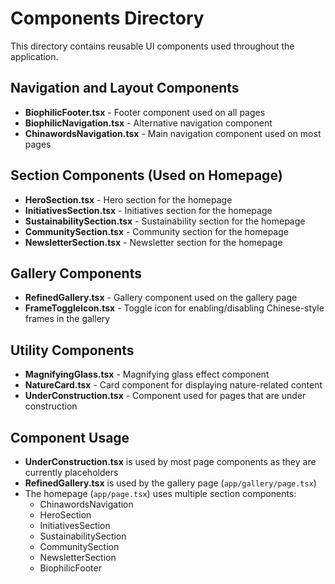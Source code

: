 # Components Directory

This directory contains reusable UI components used throughout the application.

## Navigation and Layout Components

- **BiophilicFooter.tsx** - Footer component used on all pages
- **BiophilicNavigation.tsx** - Alternative navigation component
- **ChinawordsNavigation.tsx** - Main navigation component used on most pages

## Section Components (Used on Homepage)

- **HeroSection.tsx** - Hero section for the homepage
- **InitiativesSection.tsx** - Initiatives section for the homepage
- **SustainabilitySection.tsx** - Sustainability section for the homepage
- **CommunitySection.tsx** - Community section for the homepage
- **NewsletterSection.tsx** - Newsletter section for the homepage

## Gallery Components

- **RefinedGallery.tsx** - Gallery component used on the gallery page
- **FrameToggleIcon.tsx** - Toggle icon for enabling/disabling Chinese-style frames in the gallery

## Utility Components

- **MagnifyingGlass.tsx** - Magnifying glass effect component
- **NatureCard.tsx** - Card component for displaying nature-related content
- **UnderConstruction.tsx** - Component used for pages that are under construction

## Component Usage

- **UnderConstruction.tsx** is used by most page components as they are currently placeholders
- **RefinedGallery.tsx** is used by the gallery page (`app/gallery/page.tsx`)
- The homepage (`app/page.tsx`) uses multiple section components:
  - ChinawordsNavigation
  - HeroSection
  - InitiativesSection
  - SustainabilitySection
  - CommunitySection
  - NewsletterSection
  - BiophilicFooter
